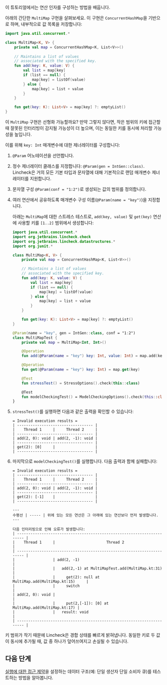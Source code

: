 [//]: # (title: 연산 인자)

이 튜토리얼에서는 연산 인자를 구성하는 방법을 배웁니다.

아래의 간단한 `MultiMap` 구현을 살펴보세요. 이 구현은 `ConcurrentHashMap`을 기반으로 하며, 내부적으로 값 목록을 저장합니다:

```kotlin
import java.util.concurrent.*

class MultiMap<K, V> {
    private val map = ConcurrentHashMap<K, List<V>>()
   
    // Maintains a list of values 
    // associated with the specified key.
    fun add(key: K, value: V) {
        val list = map[key]
        if (list == null) {
            map[key] = listOf(value)
        } else {
            map[key] = list + value
        }
    }

    fun get(key: K): List<V> = map[key] ?: emptyList()
}
```

이 `MultiMap` 구현은 선형화 가능할까요? 만약 그렇지 않다면, 작은 범위의 키에 접근할 때 잘못된 인터리빙이 감지될 가능성이 더 높으며, 이는 동일한 키를 동시에 처리할 가능성을 높입니다.

이를 위해 `key: Int` 매개변수에 대한 제너레이터를 구성합니다:

1.  `@Param` 어노테이션을 선언합니다.
2.  정수 제너레이터 클래스를 지정합니다: `@Param(gen = IntGen::class)`.
    Lincheck은 거의 모든 기본 타입과 문자열에 대해 기본적으로 랜덤 매개변수 제너레이터를 지원합니다.
3.  문자열 구성 `@Param(conf = "1:2")`로 생성되는 값의 범위를 정의합니다.
4.  여러 연산에서 공유하도록 매개변수 구성 이름(`@Param(name = "key")`)을 지정합니다.

    아래는 `MultiMap`에 대한 스트레스 테스트로, `add(key, value)` 및 `get(key)` 연산에 사용할 키를 `[1..2]` 범위에서 생성합니다: 
    
    ```kotlin
    import java.util.concurrent.*
    import org.jetbrains.lincheck.check
    import org.jetbrains.lincheck.datastructures.*
    import org.junit.*
    
    class MultiMap<K, V> {
        private val map = ConcurrentHashMap<K, List<V>>()
    
        // Maintains a list of values 
        // associated with the specified key.
        fun add(key: K, value: V) {
            val list = map[key]
            if (list == null) {
                map[key] = listOf(value)
            } else {
                map[key] = list + value
            }
        }

        fun get(key: K): List<V> = map[key] ?: emptyList()
    }
    
    @Param(name = "key", gen = IntGen::class, conf = "1:2")
    class MultiMapTest {
        private val map = MultiMap<Int, Int>()
    
        @Operation
        fun add(@Param(name = "key") key: Int, value: Int) = map.add(key, value)
    
        @Operation
        fun get(@Param(name = "key") key: Int) = map.get(key)
    
        @Test
        fun stressTest() = StressOptions().check(this::class)
    
        @Test
        fun modelCheckingTest() = ModelCheckingOptions().check(this::class)
    }
    ```

5.  `stressTest()`를 실행하면 다음과 같은 출력을 확인할 수 있습니다:

    ```text
    = Invalid execution results =
    | ---------------------------------- |
    |    Thread 1     |     Thread 2     |
    | ---------------------------------- |
    | add(2, 0): void | add(2, -1): void |
    | ---------------------------------- |
    | get(2): [0]     |                  |
    | ---------------------------------- |
    ```
    
6.  마지막으로 `modelCheckingTest()`를 실행합니다. 다음 출력과 함께 실패합니다:

    ```text
    = Invalid execution results =
    | ---------------------------------- |
    |    Thread 1     |     Thread 2     |
    | ---------------------------------- |
    | add(2, 0): void | add(2, -1): void |
    | ---------------------------------- |
    | get(2): [-1]    |                  |
    | ---------------------------------- |
    
    ---
    수평선 | ----- | 위에 있는 모든 연산은 그 아래에 있는 연산보다 먼저 발생합니다.
    ---

    다음 인터리빙으로 인해 오류가 발생합니다:
    | ---------------------------------------------------------------------- |
    |    Thread 1     |                       Thread 2                       |
    | ---------------------------------------------------------------------- |
    |                 | add(2, -1)                                           |
    |                 |   add(2,-1) at MultiMapTest.add(MultiMap.kt:31)      |
    |                 |     get(2): null at MultiMap.add(MultiMap.kt:15)     |
    |                 |     switch                                           |
    | add(2, 0): void |                                                      |
    |                 |     put(2,[-1]): [0] at MultiMap.add(MultiMap.kt:17) |
    |                 |   result: void                                       |
    | ---------------------------------------------------------------------- |
    ```

키 범위가 작기 때문에 Lincheck은 경합 상태를 빠르게 밝혀냅니다. 동일한 키로 두 값이 동시에 추가될 때, 값 중 하나가 덮어쓰여지고 손실될 수 있습니다.

## 다음 단계

[실행에 대한 접근 제약](constraints.md)을 설정하는 데이터 구조(예: 단일 생산자 단일 소비자 큐)를 테스트하는 방법을 알아봅니다.